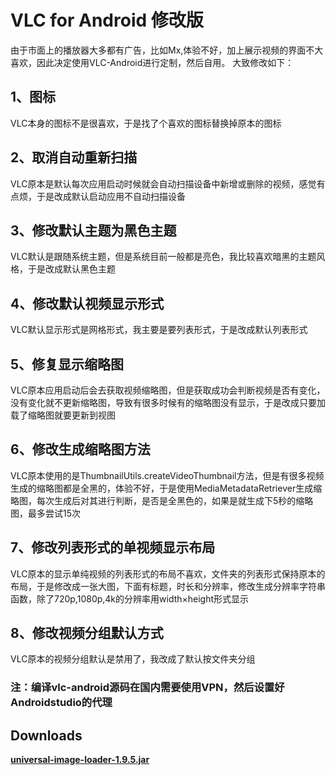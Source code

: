 # VLC for Android 修改版
由于市面上的播放器大多都有广告，比如Mx,体验不好，加上展示视频的界面不大喜欢，因此决定使用VLC-Android进行定制，然后自用。
大致修改如下：
## 1、图标
VLC本身的图标不是很喜欢，于是找了个喜欢的图标替换掉原本的图标
## 2、取消自动重新扫描
VLC原本是默认每次应用启动时候就会自动扫描设备中新增或删除的视频，感觉有点烦，于是改成默认启动应用不自动扫描设备
## 3、修改默认主题为黑色主题
VLC默认是跟随系统主题，但是系统目前一般都是亮色，我比较喜欢暗黑的主题风格，于是改成默认黑色主题
## 4、修改默认视频显示形式
VLC默认显示形式是网格形式，我主要是要列表形式，于是改成默认列表形式
## 5、修复显示缩略图
VLC原本应用启动后会去获取视频缩略图，但是获取成功会判断视频是否有变化，没有变化就不更新缩略图，导致有很多时候有的缩略图没有显示，于是改成只要加载了缩略图就要更新到视图
## 6、修改生成缩略图方法
VLC原本使用的是ThumbnailUtils.createVideoThumbnail方法，但是有很多视频生成的缩略图都是全黑的，体验不好，于是使用MediaMetadataRetriever生成缩略图，每次生成后对其进行判断，是否是全黑色的，如果是就生成下5秒的缩略图，最多尝试15次
## 7、修改列表形式的单视频显示布局
VLC原本的显示单纯视频的列表形式的布局不喜欢，文件夹的列表形式保持原本的布局，于是修改成一张大图，下面有标题，时长和分辨率，修改生成分辨率字符串函数，除了720p,1080p,4k的分辨率用width×height形式显示
## 8、修改视频分组默认方式
VLC原本的视频分组默认是禁用了，我改成了默认按文件夹分组
  
### 注：编译vlc-android源码在国内需要使用VPN，然后设置好Androidstudio的代理

## Downloads
 **[universal-image-loader-1.9.5.jar](https://github.com/xushihai/VLC-Android/raw/master/apk/VLC-Android-3.3.0-dev-all.apk)**
